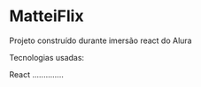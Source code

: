 # MatteiFlix
Projeto construído durante imersão react do Alura

Tecnologias usadas:

React
..............
